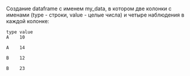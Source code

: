 Создание dataframe c именем my_data, в котором две колонки c именами (type - строки, value - целые числа) и четыре наблюдения в каждой колонке:

```
type value
A    10

A    14

B    12

B    23
```
